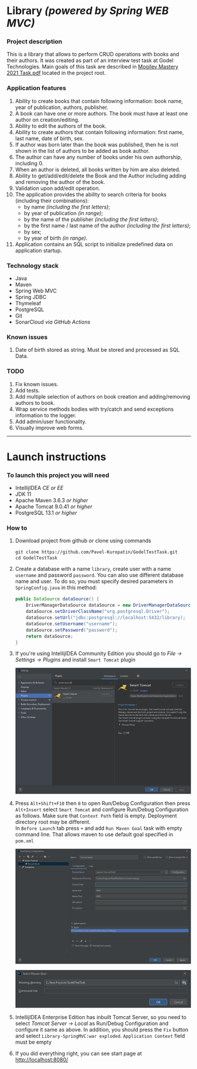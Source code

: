 # Library _(powered by Spring WEB MVC)_

### Project description

This is a library that allows to perform CRUD operations with books and their authors. It was created as part of an interview test task at Godel Technologies.
Main goals of this task are described in [Mogilev Mastery 2021 Task.pdf](https://github.com/Pavel-Kuropatin/GodelTestTask/blob/main/Mogilev%20Mastery%202021%20Task.pdf) located in the project root.

### Application features
1. Ability to create books that contain following information: book name, year of publication, authors, publisher.
2. A book can have one or more authors. The book must have at least one author on creation/editing.
3. Ability to edit the authors of the book.
4. Ability to create authors that contain following information: first name, last name, date of birth, sex.
5. If author was born later than the book was published, then he is not shown in the list of authors to be added as book author.
6. The author can have any number of books under his own authorship, including 0.
7. When an author is deleted, all books written by him are also deleted.
8. Ability to get/add/edit/delete the Book and the Author including adding and removing the author of the book.
9. Validation upon add/edit operation.
10. The application provides the ability to search criteria for books (including their combinations):
    - by name _(including the first letters)_;
    - by year of publication _(in range)_;
    - by the name of the publisher _(including the first letters)_;
    - by the first name / last name of the author _(including the first letters)_;
    - by sex;
    - by year of birth _(in range)_.
11. Application contains an SQL script to initialize predefined data on application startup.

### Technology stack
- Java
- Maven
- Spring Web MVC
- Spring JDBC
- Thymeleaf
- PostgreSQL
- Git
- SonarCloud _via GitHub Actions_

### Known issues
1. Date of birth stored as string. Must be stored and processed as SQL Data.

### TODO
1. Fix known issues.
2. Add tests.
3. Add multiple selection of authors on book creation and adding/removing authors to book.
4. Wrap service methods bodies with try/catch and send exceptions information to the logger.
5. Add admin/user functionality.
6. Visually improve web forms.

---
# Launch instructions

### To launch this project you will need
- IntellijIDEA _CE or EE_
- JDK 11
- Apache Maven 3.6.3 _or higher_
- Apache Tomcat 9.0.41 _or higher_
- PostgreSQL 13.1 _or higher_

### How to

1. Download project from github or clone using commands

    ```
    git clone https://github.com/Pavel-Kuropatin/GodelTestTask.git
    cd GodelTestTask
    ```

2. Create a database with a name `library`, create user with a name `username` and password `password`. You can also use different database name and user. To do so, you must specify desired parameters in `SpringConfig.java` in this method:

    ```java
    public DataSource dataSource() {
        DriverManagerDataSource dataSource = new DriverManagerDataSource();
        dataSource.setDriverClassName("org.postgresql.Driver");
        dataSource.setUrl("jdbc:postgresql://localhost:5432/library);
        dataSource.setUsername("username");
        dataSource.setPassword("password");
        return dataSource;
    }
    ```

3. If you're using IntellijIDEA Community Edition you should go to _File -> Settings -> Plugins_ and install `Smart Tomcat` plugin

   ![Smart Tomcat Plugin](images/Smart%20Tomcat%20Plugin.png)


4. Press `Alt+Shift+F10` then `0` to open Run/Debug Configuration then press `Alt+Insert` select `Smart Tomcat` and configure Run/Debug Configuration as follows. Make sure that `Context Path` field is empty. Deployment directory root may be different.  
   In `Before Launch`</span> tab press `+` and add `Run Maven Goal` task with empty command line. That allows maven to use default goal specified in `pom.xml`
   
   ![Create Run-Debug Configuration](images/Create%20Run-Debug%20Configuration.png)

   ![Select Maven Goal](images/Select%20Maven%20Goal.png)


5. IntellijIDEA Enterprise Edition has inbuilt Tomcat Server, so you need to select _Tomcat Server -> Local_ as Run/Debug Configuration and configure it same as above. In addition, you should press the `Fix` button and select `Library-SpringMVC:war exploded`. `Application Context` field must be empty


6. If you did everything right, you can see start page at [http://localhost:8080/](http://localhost:8080/)